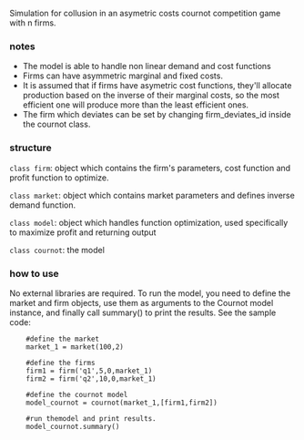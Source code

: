 Simulation for collusion in an asymetric costs cournot competition game with n firms.

### notes
- The model is able to handle non linear demand and cost functions
- Firms can have asymmetric marginal and fixed costs.
- It is assumed that if firms have asymetric cost functions, they'll allocate production based on the inverse of their marginal costs, so the most efficient one will produce more than the least efficient ones.
- The firm which deviates can be set by changing firm_deviates_id inside the cournot class.

### structure

``class firm``: object which contains the firm's parameters, cost function and profit function to optimize.

``class market``: object which contains market parameters and defines inverse demand function.

``class model``: object which handles function optimization, used specifically to maximize profit and returning output

``class cournot``: the model

### how to use
No external libraries are required. To run the model, you need to define the market and firm objects, use them as arguments to the Cournot model instance, and finally call summary() to print the results. See the sample code:
```
    #define the market
    market_1 = market(100,2)

    #define the firms
    firm1 = firm('q1',5,0,market_1)
    firm2 = firm('q2',10,0,market_1)

    #define the cournot model
    model_cournot = cournot(market_1,[firm1,firm2])

    #run themodel and print results.
    model_cournot.summary()
```